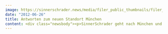 ```yaml
---
image: https://sinnerschrader.news/media/filer_public_thumbnails/filer_public/6f/74/6f74da10-6e55-4f08-84fc-63265cca6d5e/varfoldersdjk8pxf42x64d8fxslz8jcc8fc0000gnttmpbeobde__480x288_q85_crop_subsampling-2_upscale.jpg
date: "2012-06-26"
title: Antworten zum neuen Standort München
content: <div class="newsbody"><p>SinnerSchrader geht nach München und <a href="http&#58;//www.sinnerschrader.com/news/sinnerschrader-jetzt-auch-in-munchen/">baut dort einen Standort auf</a>. Nach Hamburg, Frankfurt und Berlin entsteht dort das südlichste Büro der Digitalagentur. An der Spitze des Office stehen Philipp Schäfer und Sascha Echt. Alle offenen Stellen findet man unter <a href="http&#58;//www.sinnerschrader.com/karriere/">sinnerschrader.com/karriere</a> - Antworten auf häufige Fragen hier.</p><p><img alt="" class="size-medium wp-image-823" height="216" src="http&#58;//www.sinnerschrader.com/files/2012/05/Schaefer-Echt-SinnerSchrader-300x216.png" width="300"/><br/>Philipp Schäfer und Sascha Echt</p><p><strong>Warum geht SinnerSchrader nach München?</strong><br/>Sascha Echt&#58; “Zum einen wollen wir mehr von dem machen, was wir lieben&#58; erfolgreiche Lösungen für Kunden und Konsumenten schaffen. Durch unsere Bestandskunden aus dem süddeutschen Raum war der Schritt an die Isar nur die logische Konsequenz. Kurz&#58; Die Zeit war reif und wir passen einfach gut hierher. Dann bietet ein junges Büro auch immer die Möglichkeit Neues auszuprobieren. Dafür benötigen wir herausragende Talente. Und in München gibt es hervorragende Leute. Diese wollen wir ganz gezielt ansprechen und für unsere Kultur und unsere Art zu arbeiten begeistern. So wie wir das an den anderen Standorten ja auch schon erfolgreich tun.”</p><p><strong>Was ist das Besondere an München?</strong><br/>Philipp Schäfer&#58; “München ist eine internationale Stadt mit großartigem Flair. München bietet einen extrem hohen Freizeitwert&#58; die Biergärten, Cafés, Restaurants, Museen, Theater, das gute Wetter, die Berge und Seen. Und dazu die professionellen Möglichkeiten&#58; München ist ein starker Design- und Technologiestandort. Einige der ganz großen unserer Branche haben sich hier niedergelassen, nicht zuletzt aufgrund der exzellenten Hochschulen. Eine derartige Mischung aus guter Infrastruktur und erstklassigem Freizeitwert ist einmalig in Deutschland.”</p><p><strong>Kann man mitmachen? Wen sucht Ihr?</strong><br/>Philipp Schäfer&#58; “Wir stellen gerade ein exzellentes Team für unseren Münchner Standort zusammen. Dabei <a href="http&#58;//www.sinnerschrader.com/karriere/">suchen wir Talente aus den Bereichen Beratung, Kreation und Technik</a>, die gemeinsam mit uns innovative Lösungen für unsere Kunden entwickeln wollen. Der Blick über den berühmten Tellerrand ist hier ausdrücklich gewünscht. Aktuell suchen wir eher erfahrene Leute, die ihren Anspruch an Innovation und Qualität in die Tat umsetzen und gemeinsam mit Sascha und mir den Aufbau eines neuen schlagkräftigen Standortes gestalten wollen.”</p><p><strong>Was ist das Besondere an SinnerSchrader?</strong><br/>Sascha Echt&#58; ”Neben der großen Erfahrung und Kompetenz hebt sich SinnerSchrader durch die Einstellung der Mitarbeiter ab&#58; der Stolz der Kolleginnen und Kollegen auf ihre Arbeit und die fachliche Exzellenz. Hier wird interdisziplinär gedacht und gearbeitet. Etwas, das sich viele auf die Fahnen schreiben, aber in der Realität oft anders aussieht. Schließlich gibt es eine große Freude daran, Neues auszuprobieren. Den Mut und Willen zur Veränderung treffe ich hier auf allen Ebenen. Das ist eine der wichtigsten Grundvoraussetzungen, als Dienstleister auch in Zukunft erfolgreich zu sein.”</p><p><strong>Wer seid Ihr? Was habt Ihr gemacht?</strong><br/>Philipp Schäfer&#58; “Ich bin neugierig, stelle viele Fragen und liebe gute Ideen. Meine Leidenschaft ist Interaction Design und Innovationsentwicklung - also Technologie menschlich zu gestalten und Produkte und Dienstleistungen besser und einfacher zu machen. Ich sehe meine Hauptaufgabe darin, Räume für Menschen zu schaffen, in denen sie kreativ sein können und gemeinsam neue Lösungen entwickeln. Zuletzt war ich Leiter des deutschen Büros von IDEO, einer Design- und Innovationsberatung mit Hauptsitz in Palo Alto. Dort habe ich und mein Team mit internationalen Kunden aus den Bereichen Financial Services, Automotive, Healthcare, F&amp;B, Telekommunikation sowie Start-Ups gearbeitet, u.a. für HackFwd des Xing-Gründers Lars Hinrichs. Davor war ich bei der Design- und Kommunikationsagentur Kochan &amp; Partner in München sowie bei Razorfish in Hamburg, deren deutsches Büro ich mit aufgebaut und als Vorstand geleitet habe. Mitte der 90er habe ich in München Peppermind ins Leben gerufen, eine der ersten deutschen Internet-Agenturen.”</p><p>Sascha Echt&#58; “Ich bin eigentlich gelernter Kaufmann und Kommunikationswirt. Seit 2001 bin ich im Account- und Projektmanagement auf Agentur- und Kundenseite im In- und Ausland unterwegs. In den letzten Jahren habe ich sehr viel in internationalem Umfeld für Kunden aus den Bereichen Logistik, Financial Services, Luxusgüter und Pharma gearbeitet. So habe ich beispielsweise an einem internationalen Software-Projekt in Neuseeland mitgewirkt, eine größere E-Commerce-Plattform für den japanischen Markt gesteuert oder die digitalen Aktivitäten im Bereich EMEA für einen großen Pharmakonzern in der Schweiz aufgebaut und organisiert. Eine Frage, die mich dabei schon seit Jahren beschäftigt&#58; Wie lässt sich die Kunde-Agentur-Beziehung nicht zuletzt auch durch die Anwendung neuer Entwicklungsansätze verbessern. Hier gibt es sicher enormes Potenzial.”</p></div>
---
```

